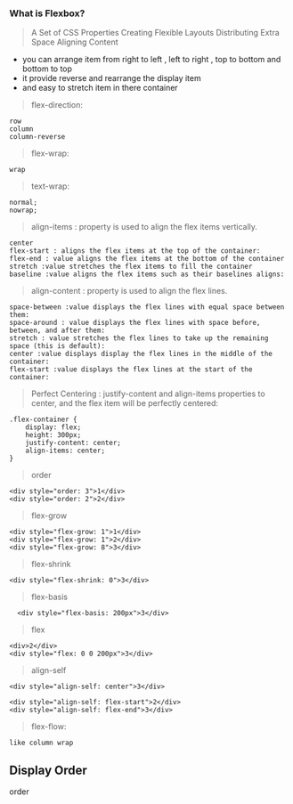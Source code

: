 ### What is Flexbox?

> A Set of CSS Properties
> Creating Flexible Layouts
> Distributing Extra Space
> Aligning Content

- you can arrange item from right to left , left to right , top to bottom and bottom to top
- it provide reverse and rearrange the display item
- and easy to stretch item in there container

> flex-direction:

    row
    column
    column-reverse

> flex-wrap:

    wrap

> text-wrap:

    normal;
    nowrap;

> align-items : property is used to align the flex items vertically.

    center
    flex-start : aligns the flex items at the top of the container:
    flex-end : value aligns the flex items at the bottom of the container
    stretch :value stretches the flex items to fill the container
    baseline :value aligns the flex items such as their baselines aligns:

> align-content : property is used to align the flex lines.

    space-between :value displays the flex lines with equal space between them:
    space-around : value displays the flex lines with space before, between, and after them:
    stretch : value stretches the flex lines to take up the remaining space (this is default):
    center :value displays display the flex lines in the middle of the container:
    flex-start :value displays the flex lines at the start of the container:

> Perfect Centering : justify-content and align-items properties to center, and the flex item will be perfectly centered:

    .flex-container {
        display: flex;
        height: 300px;
        justify-content: center;
        align-items: center;
    }

> order

    <div style="order: 3">1</div>
    <div style="order: 2">2</div>

> flex-grow

    <div style="flex-grow: 1">1</div>
    <div style="flex-grow: 1">2</div>
    <div style="flex-grow: 8">3</div>

> flex-shrink

    <div style="flex-shrink: 0">3</div>

> flex-basis

      <div style="flex-basis: 200px">3</div>

> flex

    <div>2</div>
    <div style="flex: 0 0 200px">3</div>

> align-self

    <div style="align-self: center">3</div>

    <div style="align-self: flex-start">2</div>
    <div style="align-self: flex-end">3</div>

> flex-flow:

    like column wrap

## Display Order

order
